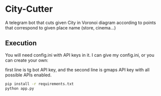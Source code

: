 # City-Cutter
A telegram bot that cuts given City in Voronoi diagram according to points that correspond to given place name (store, cinema...)

## Execution
You will need config.ini with API keys in it.
I can give my config.ini, or you can create your own:

first line is tg bot API key,
and the second line is gmaps API key with all possible APIs enabled.

```bash
pip install -r requirements.txt
python app.py
```
